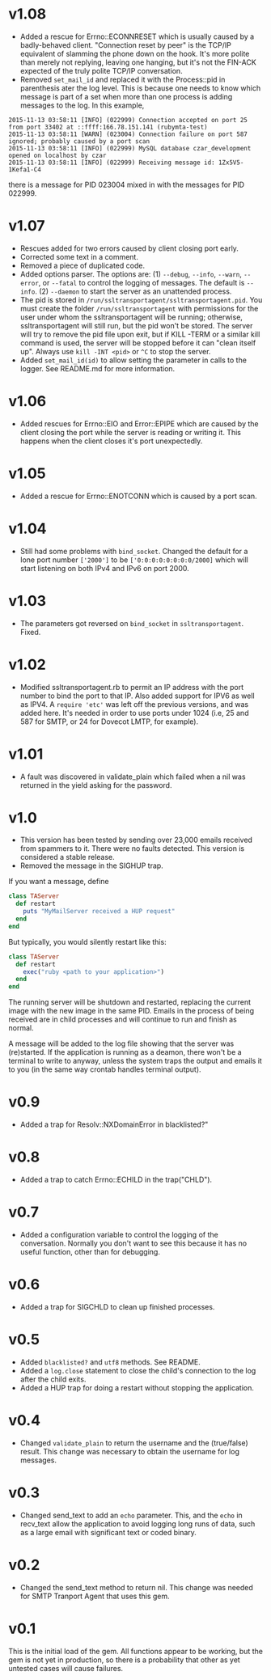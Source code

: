 # v1.08
* Added a rescue for Errno::ECONNRESET which is usually caused by a badly-behaved client. "Connection reset by peer" is the TCP/IP equivalent of slamming the phone down on the hook. It's more polite than merely not replying, leaving one hanging, but it's not the FIN-ACK expected of the truly polite TCP/IP conversation.
* Removed `set_mail_id` and replaced it with the Process::pid in parenthesis ater the log level. This is because one needs to know which message is part of a set when more than one process is adding messages to the log. In this example,
```
2015-11-13 03:58:11 [INFO] (022999) Connection accepted on port 25 from port 33402 at ::ffff:166.78.151.141 (rubymta-test)
2015-11-13 03:58:11 [WARN] (023004) Connection failure on port 587 ignored; probably caused by a port scan
2015-11-13 03:58:11 [INFO] (022999) MySQL database czar_development opened on localhost by czar
2015-11-13 03:58:11 [INFO] (022999) Receiving message id: 1Zx5V5-1Kefa1-C4
```
there is a message for PID 023004 mixed in with the messages for PID 022999.

# v1.07
* Rescues added for two errors caused by client closing port early.
* Corrected some text in a comment.
* Removed a piece of duplicated code.
* Added options parser. The options are:
(1) `--debug`, `--info`, `--warn`, `--error`, or `--fatal` to control the logging of messages. The default is `--info`.
(2) `--daemon` to start the server as an unattended process.
* The pid is stored in `/run/ssltransportagent/ssltransportagent.pid`. You must create the folder `/run/ssltransportagent` with permissions for the user under whom the ssltransportagent will be running; otherwise, ssltransportagent will still run, but the pid won't be stored. The server will try to remove the pid file upon exit, but if KILL -TERM or a similar kill command is used, the server will be stopped before it can "clean itself up". Always use `kill -INT <pid>` or `^C` to stop the server.
* Added `set_mail_id(id)` to allow setting the parameter in calls to the logger. See README.md for more information.

# v1.06
* Added rescues for Errno::EIO and Error::EPIPE which are caused by the client closing the port while the server is reading or writing it. This happens when the client closes it's port unexpectedly.

# v1.05
* Added a rescue for Errno::ENOTCONN which is caused by a port scan.

# v1.04
* Still had some problems with `bind_socket`. Changed the default for a lone port number `['2000']` to be `['0:0:0:0:0:0:0:0/2000]` which will start listening on both IPv4 and IPv6 on port 2000.

# v1.03
* The parameters got reversed on `bind_socket` in `ssltransportagent`. Fixed.

# v1.02
* Modified ssltransportagent.rb to permit an IP address with the port number to bind the port to that IP. Also added support for IPV6 as well as IPV4. A `require 'etc'` was left off the previous versions, and was added here. It's needed in order to use ports under 1024 (i.e, 25 and 587 for SMTP, or 24 for Dovecot LMTP, for example).

# v1.01
* A fault was discovered in validate_plain which failed when a nil was returned in the yield asking for the password.

# v1.0
* This version has been tested by sending over 23,000 emails received from spammers to it. There were no faults detected. This version is considered a stable release.
* Removed the message in the SIGHUP trap.
 
If you want a message, define
```ruby
class TAServer
  def restart
    puts "MyMailServer received a HUP request"
  end
end
```
But typically, you would silently restart like this:
```ruby
class TAServer
  def restart
    exec("ruby <path to your application>")
  end
end
```
The running server will be shutdown and restarted, replacing the current image with the new image in the same PID. Emails in the process of being received are in child processes and will continue to run and finish as normal.

A message will be added to the log file showing that the server was (re)started. If the application is running as a deamon, there won't be a terminal to write to anyway, unless the system traps the output and emails it to you (in the same way crontab handles terminal output).

# v0.9
* Added a trap for Resolv::NXDomainError in blacklisted?"

# v0.8
* Added a trap to catch Errno::ECHILD in the trap("CHLD").

# v0.7
* Added a configuration variable to control the logging of the conversation. Normally you don't want to see this because it has no useful function, other than for debugging.

# v0.6
* Added a trap for SIGCHLD to clean up finished processes.

# v0.5
* Added `blacklisted?` and `utf8` methods. See README.
* Added a `log.close` statement to close the child's connection to the log after the child exits.
* Added a HUP trap for doing a restart without stopping the application.

# v0.4
* Changed `validate_plain` to return the username and the (true/false) result. This change was necessary to obtain the username for log messages.

# v0.3
* Changed send_text to add an `echo` parameter. This, and the `echo` in recv_text allow the application to avoid logging long runs of data, such as a large email with significant text or coded binary.

# v0.2
* Changed the send_text method to return nil. This change was needed for SMTP Tranport Agent that uses this gem.

# v0.1
This is the initial load of the gem. All functions appear to be working, but the gem is not yet in production, so there is a probability that other as yet untested cases will cause failures.
